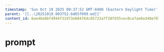 ```yaml
---
timestamp: 'Sun Oct 19 2025 00:37:52 GMT-0400 (Eastern Daylight Time)'
parent: '[[..\20251019_003752.6d65f099.md]]'
content_id: 6ae46e0bf4944f31973e084764c85722a7f28fd35cec0ce7ae0a340e767ef537
---
```


# prompt
